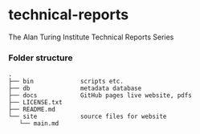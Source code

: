 # technical-reports

The Alan Turing Institute Technical Reports Series

### Folder structure

```
.
├── bin             scripts etc.
├── db              metadata database
├── docs            GitHub pages live website, pdfs
├── LICENSE.txt
├── README.md
└── site            source files for website
   └── main.md
```

